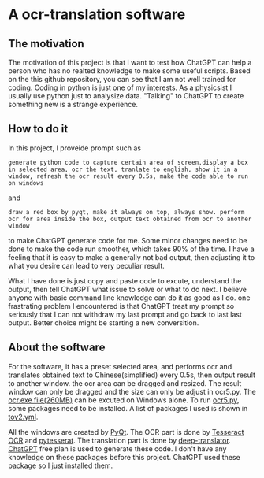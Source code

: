 # A ocr-translation software
## The motivation
The motivation of this project is that I want to test how ChatGPT can help a person who has no realted knowledge to make some useful scripts. Based on the this github repository, you can see that I am not well trained for coding. Coding in python is just one of my interests. As a physicsist I usually use python just to analysize data. "Talking" to ChatGPT to create something new is a strange experience. 

## How to do it
In this project, I proveide prompt such as 
```
generate python code to capture certain area of screen,display a box in selected area, ocr the text, tranlate to english, show it in a window, refresh the ocr result every 0.5s, make the code able to run on windows
```
and
```
draw a red box by pyqt, make it always on top, always show. perform ocr for area inside the box, output text obtained from ocr to another window
```
to make ChatGPT generate code for me. Some minor changes need to be done to make the code run smoother, which takes 90% of the time. I have a feeling that it is easy to make a generally not bad output, then adjusting it to what you desire can lead to very peculiar result.

What I have done is just copy and paste code to excute, understand the output, then tell ChatGPT what issue to solve or what to do next. I believe anyone with basic command line knowledge can do it as good as I do. one frastrating problem I encountered is that ChatGPT treat my prompt so seriously that I can not withdraw my last prompt and go back to last last output. Better choice might be starting a new conversition.
## About the software
For the software, it has a preset selected area, and performs ocr and translates obtained text to Chinese(simplified) every 0.5s, then output result to another window. the ocr area can be dragged and resized. The result window can only be dragged and the size can only be adjust in ocr5.py. The [ocr.exe file(260MB)](https://github.com/HaoleiH/ocr_test/releases/tag/ocr) can be excuted on Windows alone. To run [ocr5.py](https://github.com/HaoleiH/ocr_test/blob/main/ocr5.py), some packages need to be installed. A list of packages I used is shown in [toy2.yml](https://github.com/HaoleiH/ocr_test/blob/main/toy2.yml).

All the windows are created by [PyQt](https://pypi.org/project/PyQt5/). The OCR part is done by [Tesseract OCR](https://github.com/tesseract-ocr/tesseract) and [pytesserat](https://pypi.org/project/pytesseract/). The translation part is done by [deep-translator](https://github.com/nidhaloff/deep-translator). [ChatGPT](chatgpt.com) free plan is used to generate these code. I don't have any knowledge on these packages before this project. ChatGPT used these package so I just installed them.